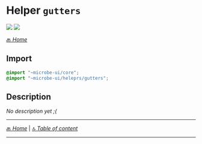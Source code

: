 # Helper `gutters`

![](https://img.shields.io/badge/CSS_size-73.5_KB-blue)
![](https://img.shields.io/badge/gzip-7.9_KB-blue)



[🔙 _Home_](./index.md)



## Import

```scss
@import "~microbe-ui/core";
@import "~microbe-ui/heleprs/gutters";
```

## Description

_No description yet ;(_


---

[🔙 _Home_](./index.md) | [🔝 _Table of content_](#helper-gutters)

---


